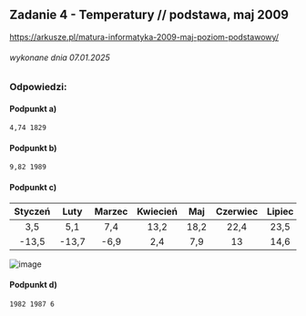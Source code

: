 ## Zadanie 4 - Temperatury // podstawa, maj 2009
https://arkusze.pl/matura-informatyka-2009-maj-poziom-podstawowy/
###### wykonane dnia 07.01.2025

### Odpowiedzi:

#### Podpunkt a)
```
4,74 1829
```

#### Podpunkt b)
```
9,82 1989
```

#### Podpunkt c)

**Styczeń**|**Luty**|**Marzec**|**Kwiecień**|**Maj**|**Czerwiec**|**Lipiec**|**Sierpień**|**Wrzesień**|**Październik**|**Listopad**|**Grudzień**
:-----:|:-----:|:-----:|:-----:|:-----:|:-----:|:-----:|:-----:|:-----:|:-----:|:-----:|:-----:
3,5|5,1|7,4|13,2|18,2|22,4|23,5|23,8|16,8|12,6|7,6|3,9
-13,5|-13,7|-6,9|2,4|7,9|13|14,6|14|9,1|1,8|-3,4|-14,8

![image](https://github.com/user-attachments/assets/04da1f3f-d55c-4ec9-9703-7ab89a44ea6e)


#### Podpunkt d)
```
1982 1987 6
```
